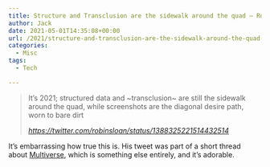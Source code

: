 ```yaml
---
title: Structure and Transclusion are the sidewalk around the quad – Robin Sloan
author: Jack
date: 2021-05-01T14:35:08+00:00
url: /2021/structure-and-transclusion-are-the-sidewalk-around-the-quad-robin-sloan/
categories:
  - Misc
tags:
  - Tech

---
```

<!--kg-card-begin: html-->

<blockquote class="quoteback" darkmode="" data-title="Robin Sloan on Twitter" data-author="" cite="https://twitter.com/robinsloan/status/1388325221514432514">
  <p>
    It&#8217;s 2021; structured data and ~transclusion~ are still the sidewalk around the quad, while screenshots are the diagonal desire path, worn to bare dirt
  </p><footer>
  
  <cite> <a href="https://twitter.com/robinsloan/status/1388325221514432514">https://twitter.com/robinsloan/status/1388325221514432514</a></cite></footer>
</blockquote>



It&#8217;s embarrassing how true this is. His tweet was part of a short thread about [Multiverse][1], which is something else entirely, and it&#8217;s adorable.

<!--kg-card-end: html-->

 [1]: https://multiverse.plus